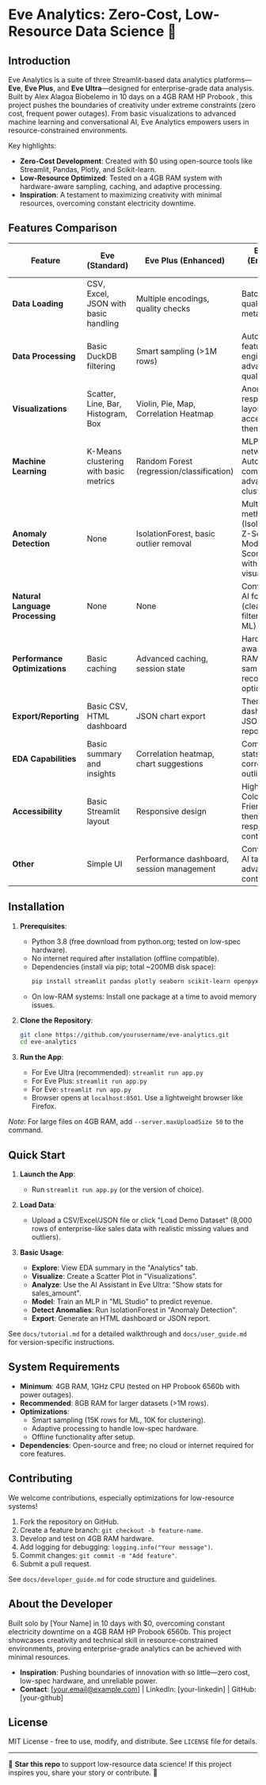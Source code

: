 # Eve Analytics: Zero-Cost, Low-Resource Data Science 🚀


## Introduction

Eve Analytics is a suite of three Streamlit-based data analytics platforms—**Eve**, **Eve Plus**, and **Eve Ultra**—designed for enterprise-grade data analysis. Built by Alex Alagoa Biobelemo in 10 days on a 4GB RAM HP Probook , this project pushes the boundaries of creativity under extreme constraints (zero cost, frequent power outages). From basic visualizations to advanced machine learning and conversational AI, Eve Analytics empowers users in resource-constrained environments.

Key highlights:
- **Zero-Cost Development**: Created with $0 using open-source tools like Streamlit, Pandas, Plotly, and Scikit-learn.
- **Low-Resource Optimized**: Tested on a 4GB RAM system with hardware-aware sampling, caching, and adaptive processing.
- **Inspiration**: A testament to maximizing creativity with minimal resources, overcoming constant electricity downtime.

## Features Comparison

| Feature                  | Eve (Standard)                          | Eve Plus (Enhanced)                     | Eve Ultra (Enterprise-Grade)            |
|--------------------------|-----------------------------------------|-----------------------------------------|-----------------------------------------|
| **Data Loading**         | CSV, Excel, JSON with basic handling    |  Multiple encodings, quality checks    |  Batch uploads, quality scoring, metadata |
| **Data Processing**      | Basic DuckDB filtering                  |  Smart sampling (>1M rows)             |  Automated feature engineering, advanced quality analysis |
| **Visualizations**       | Scatter, Line, Bar, Histogram, Box      |  Violin, Pie, Map, Correlation Heatmap |  Anomaly Plot, responsive layouts, accessibility themes |
| **Machine Learning**     | K-Means clustering with basic metrics   |  Random Forest (regression/classification) |  MLP neural networks, AutoML comparison, advanced clustering |
| **Anomaly Detection**    | None                                    | IsolationForest, basic outlier removal  | Multiple methods (IsolationForest, Z-Score, Modified Z-Score, IQR) with visualizations |
| **Natural Language Processing** | None                               | None                                    | Conversational AI for queries (cleaning, filtering, stats, ML) |
| **Performance Optimizations** | Basic caching                      | Advanced caching, session state         | Hardware-aware (4GB RAM), adaptive sampling, recovery options |
| **Export/Reporting**     | Basic CSV, HTML dashboard               |  JSON chart export                     |  Themed HTML dashboards, JSON analytics reports |
| **EDA Capabilities**     | Basic summary and insights              |  Correlation heatmap, chart suggestions |  Comprehensive stats, correlations, outliers |
| **Accessibility**        | Basic Streamlit layout                  | Responsive design                       | High Contrast, Colorblind Friendly themes, responsive flex containers |
| **Other**                | Simple UI                               | Performance dashboard, session management | Conversational AI tab, advanced UI controls |

## Installation

1. **Prerequisites**:
   - Python 3.8 (free download from python.org; tested on low-spec hardware).
   - No internet required after installation (offline compatible).
   - Dependencies (install via pip; total ~200MB disk space):
     ```bash
     pip install streamlit pandas plotly seaborn scikit-learn openpyxl duckdb numpy scipy
     ```
   - On low-RAM systems: Install one package at a time to avoid memory issues.

2. **Clone the Repository**:
   ```bash
   git clone https://github.com/yourusername/eve-analytics.git
   cd eve-analytics
   ```

3. **Run the App**:
   - For Eve Ultra (recommended): `streamlit run app.py`
   - For Eve Plus: `streamlit run app.py`
   - For Eve: `streamlit run app.py`
   - Browser opens at `localhost:8501`. Use a lightweight browser like Firefox.

*Note*: For large files on 4GB RAM, add `--server.maxUploadSize 50` to the command.

## Quick Start

1. **Launch the App**:
   - Run `streamlit run app.py` (or the version of choice).
   
2. **Load Data**:
   - Upload a CSV/Excel/JSON file or click "Load Demo Dataset" (8,000 rows of enterprise-like sales data with realistic missing values and outliers).

3. **Basic Usage**:
   - **Explore**: View EDA summary in the "Analytics" tab.
   - **Visualize**: Create a Scatter Plot in "Visualizations".
   - **Analyze**: Use the AI Assistant in Eve Ultra: "Show stats for sales_amount".
   - **Model**: Train an MLP in "ML Studio" to predict revenue.
   - **Detect Anomalies**: Run IsolationForest in "Anomaly Detection".
   - **Export**: Generate an HTML dashboard or JSON report.

See `docs/tutorial.md` for a detailed walkthrough and `docs/user_guide.md` for version-specific instructions.

## System Requirements
- **Minimum**: 4GB RAM, 1GHz CPU (tested on HP Probook 6560b with power outages).
- **Recommended**: 8GB RAM for larger datasets (>1M rows).
- **Optimizations**: 
  - Smart sampling (15K rows for ML, 10K for clustering).
  - Adaptive processing to handle low-spec hardware.
  - Offline functionality after setup.
- **Dependencies**: Open-source and free; no cloud or internet required for core features.

## Contributing
We welcome contributions, especially optimizations for low-resource systems!
1. Fork the repository on GitHub.
2. Create a feature branch: `git checkout -b feature-name`.
3. Develop and test on 4GB RAM hardware.
4. Add logging for debugging: `logging.info("Your message")`.
5. Commit changes: `git commit -m "Add feature"`.
6. Submit a pull request.

See `docs/developer_guide.md` for code structure and guidelines.

## About the Developer
Built solo by [Your Name] in 10 days with $0, overcoming constant electricity downtime on a 4GB RAM HP Probook 6560b. This project showcases creativity and technical skill in resource-constrained environments, proving enterprise-grade analytics can be achieved with minimal resources.

- **Inspiration**: Pushing boundaries of innovation with so little—zero cost, low-spec hardware, and unreliable power.
- **Contact**: [your.email@example.com] | LinkedIn: [your-linkedin] | GitHub: [your-github]

## License
MIT License - free to use, modify, and distribute. See `LICENSE` file for details.

---

🌟 **Star this repo** to support low-resource data science! If this project inspires you, share your story or contribute. 🚀
